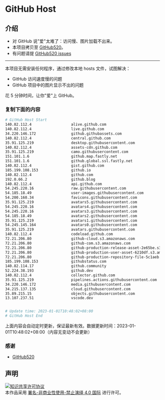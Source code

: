 # GitHub Host
## 介绍
- 对 GitHub 说"爱"太难了：访问慢、图片加载不出来。
- 本项目拷贝至 [GitHub520](https://github.com/521xueweihan/GitHub520)。
- 有问题请提 [GitHub520 issues](https://github.com/521xueweihan/GitHub520/issues/new)

---

本项目无需安装任何程序，通过修改本地 hosts 文件，试图解决：
- GitHub 访问速度慢的问题
- GitHub 项目中的图片显示不出的问题

花 5 分钟时间，让你"爱"上 GitHub。

### 复制下面的内容
```bash
# GitHub Host Start
140.82.112.4                  alive.github.com
140.82.112.4                  live.github.com
34.220.146.172                github.githubassets.com
140.82.112.4                  central.github.com
35.91.125.219                 desktop.githubusercontent.com
140.82.112.4                  assets-cdn.github.com
35.91.125.219                 camo.githubusercontent.com
151.101.1.6                   github.map.fastly.net
151.101.1.6                   github.global.ssl.fastly.net
140.82.112.4                  gist.github.com
185.199.108.153               github.io
140.82.112.4                  github.com
192.0.66.2                    github.blog
140.82.112.4                  api.github.com
54.245.220.16                 raw.githubusercontent.com
54.185.18.49                  user-images.githubusercontent.com
54.200.160.34                 favicons.githubusercontent.com
35.91.125.219                 avatars5.githubusercontent.com
54.245.220.16                 avatars4.githubusercontent.com
54.245.220.16                 avatars3.githubusercontent.com
54.185.18.49                  avatars2.githubusercontent.com
35.91.125.219                 avatars1.githubusercontent.com
54.245.145.164                avatars0.githubusercontent.com
35.91.125.219                 avatars.githubusercontent.com
140.82.112.4                  codeload.github.com
72.21.206.80                  github-cloud.s3.amazonaws.com
72.21.206.80                  github-com.s3.amazonaws.com
72.21.206.80                  github-production-release-asset-2e65be.s3.amazonaws.com
72.21.206.80                  github-production-user-asset-6210df.s3.amazonaws.com
72.21.206.80                  github-production-repository-file-5c1aeb.s3.amazonaws.com
185.199.108.153               githubstatus.com
140.82.114.17                 github.community
52.224.38.193                 github.dev
140.82.112.4                  collector.github.com
35.91.125.219                 pipelines.actions.githubusercontent.com
34.220.146.172                media.githubusercontent.com
34.215.137.135                cloud.githubusercontent.com
35.89.215.15                  objects.githubusercontent.com
13.107.237.51                 vscode.dev


# Update time: 2023-01-01T10:48:02+08:00
# GitHub Host End

```
上面内容会自动定时更新，保证最新有效。数据更新时间：2023-01-01T10:48:02+08:00（内容无变动不会更新）

### 感谢

- [GitHub520](https://github.com/521xueweihan/GitHub520)

## 声明
<a rel="license" href="https://creativecommons.org/licenses/by-nc-nd/4.0/deed.zh"><img alt="知识共享许可协议" style="border-width: 0" src="https://licensebuttons.net/l/by-nc-nd/4.0/88x31.png"></a><br>本作品采用 <a rel="license" href="https://creativecommons.org/licenses/by-nc-nd/4.0/deed.zh">署名-非商业性使用-禁止演绎 4.0 国际</a> 进行许可。